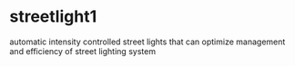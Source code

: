 # streetlight1
automatic intensity controlled street lights that can optimize management and efficiency of street lighting system
